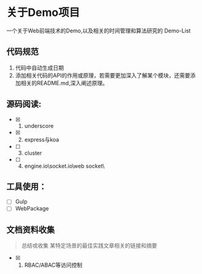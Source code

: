# 关于Demo项目
一个关于Web前端技术的Demo,以及相关的时间管理和算法研究的 Demo-List

## 代码规范
1. 代码中自动生成日期
2. 添加相关代码的API的作用或原理，若需要更加深入了解某个模块，还需要添加相关的README.md,深入阐述原理。

## 源码阅读:
-  [x] 1. underscore
-  [x] 2. express与koa
-  [ ] 3. cluster
-  [ ] 4. engine.io\socket.io\web socket\

## 工具使用：
-  [ ] Gulp
-  [ ] WebPackage

## 文档资料收集
> 总结戓收集 某特定场景的最佳实践文章相关的链接和摘要

-  [x] 1. RBAC/ABAC等访问控制



